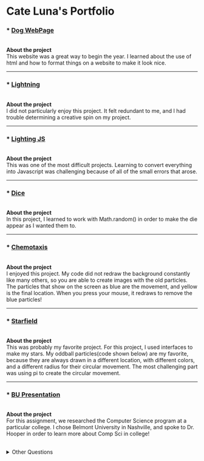# Cate Luna's Portfolio

### * [Dog WebPage](https://lunac25.github.io/testWeb/doggos.html)
<br>__About the project__
<br>  This website was a great way to begin the year.  I learned about the use of html and how to format things on a website to make it look nice.
***
### * [Lightning](https://lunac25.github.io/lightning2/)
<br>__About the project__
<br>I did not particularly enjoy this project.  It felt redundant to me, and I had trouble determining a creative spin on my project.
***
### * [Lighting JS]()
<br>__About the project__
<br>This was one of the most difficult projects.  Learning to convert everything into Javascript was challenging because of all of the small errors that arose.
***
### * [Dice](https://lunac25.github.io/dice3/)
<br>__About the project__
<br>In this project, I learned to work with Math.random() in order to make the die appear as I wanted them to. 
***
### * [Chemotaxis](https://lunac25.github.io/chemotaxis4/)
<br>__About the project__
<br>I enjoyed this project.  My code did not redraw the background constantly like many others, so you are able to create images with the old particles.  The particles that show on the screen as blue are the movement, and yellow is the final location.  When you press your mouse, it redraws to remove the blue particles!
***
### * [Starfield](https://lunac25.github.io/starfield5/)
<br>__About the project__
<br>This was probably my favorite project.  For this project, I used interfaces to make my stars.  My oddball particles(code shown below) are my favorite, because they are always drawn in a different location, with different colors, and a different radius for their circular movement.  The most challenging part was using pi to create the circular movement.
***
### * [BU Presentation](https://lunac25.github.io/lightning2/college.html)
<br>__About the project__
<br>For this assignment, we researched the Computer Science program at a particular college. I chose Belmont University in Nashville, and spoke to Dr. Hooper in order to learn more about Comp Sci in college!
<br><br>
<details>
  <summary>Other Questions</summary>
<br> 
  #### Sources of Pride
  <br>
<details>




<br>
```Java
class OddballParticle implements Particle
{
  int r,g,b;
  double x,y,speed,angle;
  OddballParticle(){
   x=(int)(Math.random()*300);
    y=(int)(Math.random()*300);
    speed = (Math.random()*10);
    angle = (PI*Math.random()*2);
   r = (int)(Math.random()*256);
   g = (int)(Math.random()*256);
   b = (int)(Math.random()*256);
  }
    void move(){
    x+=speed*cos((float)angle);
    y+=speed*sin((float)angle);
    angle-=.05;
    
  }
  void show(){
    stroke(r,r,b);
    fill(r,r,b);
    ellipse((float)x,(float)y,10,10);
  }
  

}
```
